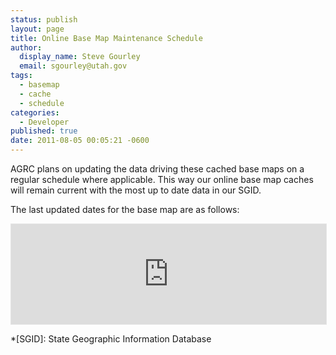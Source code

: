 ```yaml
---
status: publish
layout: page
title: Online Base Map Maintenance Schedule
author:
  display_name: Steve Gourley
  email: sgourley@utah.gov
tags:
  - basemap
  - cache
  - schedule
categories:
  - Developer
published: true
date: 2011-08-05 00:05:21 -0600
---
```

AGRC plans on updating the data driving these cached base maps on a regular schedule where applicable. This way our online base map caches will remain current with the most up to date data in our SGID.

The last updated dates for the base map are as follows:

<iframe style='width: 100%; border: 1px #e5e5e5 solid; height: 160px;' src="https://docs.google.com/spreadsheets/d/1XnncmhWrIjntlaMfQnMrlcCTyl9e2i-ztbvqryQYXDc/pubhtml?gid=0&amp;single=true&amp;widget=false&chrome=false&range=a1:g7&amp;headers=false"></iframe>

*[SGID]: State Geographic Information Database

